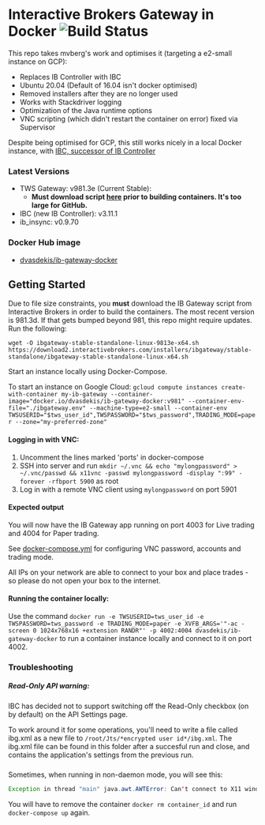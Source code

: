 # Interactive Brokers Gateway in Docker ![Build Status](https://github.com/dvasdekis/ib-gateway-docker-gcp/workflows/Test%20and%20Publish/badge.svg "Build Status")

This repo takes mvberg's work and optimises it (targeting a e2-small instance on GCP):

* Replaces IB Controller with IBC
* Ubuntu 20.04 (Default of 16.04 isn't docker optimised)
* Removed installers after they are no longer used
* Works with Stackdriver logging
* Optimization of the Java runtime options
* VNC scripting (which didn't restart the container on error) fixed via Supervisor

Despite being optimised for GCP, this still works nicely in a local Docker instance, with [IBC, successor of IB Controller](https://github.com/IbcAlpha/IBC) 

### Latest Versions

* TWS Gateway: v981.3e (Current Stable): 
  * **Must download script [here](https://download2.interactivebrokers.com/installers/ibgateway/stable-standalone/ibgateway-stable-standalone-linux-x64.sh) prior to building containers.
    It's too large for GitHub.**
* IBC (new IB Controller): v3.11.1
* ib_insync: v0.9.70

### Docker Hub image

* [dvasdekis/ib-gateway-docker](https://hub.docker.com/r/dvasdekis/ib-gateway-docker)

## Getting Started

Due to file size constraints, you **must** download the IB Gateway script from Interactive Brokers in order to build the containers. The most recent version is 981.3d. If that gets bumped beyond 981, this repo might require updates. Run the following:

```commandline
wget -O ibgateway-stable-standalone-linux-9813e-x64.sh https://download2.interactivebrokers.com/installers/ibgateway/stable-standalone/ibgateway-stable-standalone-linux-x64.sh
```

Start an instance locally using Docker-Compose.

To start an instance on Google Cloud:
`gcloud compute instances create-with-container my-ib-gateway --container-image="docker.io/dvasdekis/ib-gateway-docker:v981" --container-env-file="./ibgateway.env" --machine-type=e2-small --container-env TWSUSERID="$tws_user_id",TWSPASSWORD="$tws_password",TRADING_MODE=paper --zone="my-preferred-zone"`

#### Logging in with VNC:

1. Uncomment the lines marked 'ports' in docker-compose
2. SSH into server and run `mkdir ~/.vnc && echo "mylongpassword" > ~/.vnc/passwd && x11vnc -passwd mylongpassword -display ":99" -forever -rfbport 5900` as root
3. Log in with a remote VNC client using `mylongpassword` on port 5901

#### Expected output

You will now have the IB Gateway app running on port 4003 for Live trading and 4004 for Paper trading.

See [docker-compose.yml](docker-compose.yml) for configuring VNC password, accounts and trading mode.

All IPs on your network are able to connect to your box and place trades - so please do not open your box to the internet.

#### Running the container locally:

Use the command `docker run -e TWSUSERID=tws_user_id -e TWSPASSWORD=tws_password -e TRADING_MODE=paper -e XVFB_ARGS='"-ac -screen 0 1024x768x16 +extension RANDR"' -p 4002:4004 dvasdekis/ib-gateway-docker`
to run a container instance locally and connect to it on port 4002.

### Troubleshooting

##### Read-Only API warning:
IBC has decided not to support switching off the Read-Only checkbox (on by default) on the API Settings page.

To work around it for some operations, you'll need to write a file called ibg.xml as a new file to `/root/Jts/*encrypted user id*/ibg.xml`. The ibg.xml file can be found in this folder after a succesful run and close, and contains the application's settings from the previous run.


##### 
Sometimes, when running in non-daemon mode, you will see this:

```java
Exception in thread "main" java.awt.AWTError: Can't connect to X11 window server using ':0' as the value of the DISPLAY variable.
```

You will have to remove the container `docker rm container_id` and run `docker-compose up` again.
